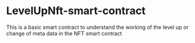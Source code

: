 # LevelUpNft-smart-contract
This is a basic smart contract to understand the working of the level up or change of meta data in the NFT smart contract 
